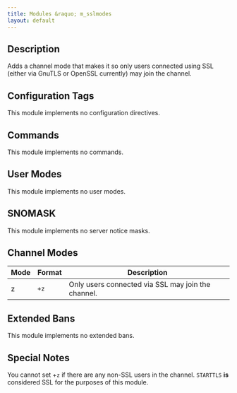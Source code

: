 ```yaml
---
title: Modules &raquo; m_sslmodes
layout: default
---
```


## Description

Adds a channel mode that makes it so only users connected using SSL (either via GnuTLS or OpenSSL currently) 
may join the channel.

## Configuration Tags

This module implements no configuration directives.

## Commands

This module implements no commands.

## User Modes

This module implements no user modes.

## SNOMASK

This module implements no server notice masks.

## Channel Modes

Mode | Format | Description
------- | ----------- | ---------
z | `+z` | Only users connected via SSL may join the channel.

## Extended Bans

This module implements no extended bans.

## Special Notes

You cannot set +`z` if there are any non-SSL users in the channel. `STARTTLS` **is** considered SSL for the purposes
of this module.
